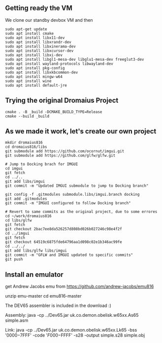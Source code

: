 ## Getting ready the VM

We clone our standby devbox VM and then

```
sudo apt-get update
sudo apt install cmake
sudo apt install libx11-dev
sudo apt install libxrandr-dev
sudo apt install libxinerama-dev
sudo apt install libxcursor-dev
sudo apt install libxi-dev
sudo apt install libgl1-mesa-dev libglu1-mesa-dev freeglut3-dev
sudo apt install wayland-protocols libwayland-dev
sudo apt install pkg-config
sudo apt install libxkbcommon-dev
sudo apt install mingw-w64
sudo apt install wine
sudo apt install default-jre
```

## Trying the original Dromaius Project

```
cmake . -B _build -DCMAKE_BUILD_TYPE=Release
cmake --build _build 
```

## As we made it work, let's create our own project

```
mkdir dromaius816
cd dromaius816/libs
git submodule add https://github.com/ocornut/imgui.git
git submodule add https://github.com/glfw/glfw.git

# Jump to Docking brach for IMGUI
cd imgui
git fetch
cd ../..
git add libs/imgui
git commit -m "Updated IMGUI submodule to jump to Docking branch"

git config -f .gitmodules submodule.libs/imgui.branch docking
git add .gitmodules
git commit -m "IMGUI configured to follow Docking branch"

# Revert to same commits as the original project, due to some errores
cd ~/work/dromaius816
cd libs/glfw
git fetch 
git checkout 2bac7ee8da526257d808bd026b027246c98e4f2f 
cd ../imgui
git fetch
git checkout 64519c6875fde64796aa1d098c02e1b346ac99fe
cd ../../
git add libs/glfw libs/imgui
git commit -m "GFLW and IMGUI updated to specific commits"
git push
```

## Install an emulator

get Andrew Jacobs emu from https://github.com/andrew-jacobs/emu816

unzip emu-master
cd emu816-master

The DEV65 assembler is included in the download :)

Assembly: 
java -cp ../Dev65.jar uk.co.demon.obelisk.w65xx.As65 simple.asm

Link:
java -cp ../Dev65.jar uk.co.demon.obelisk.w65xx.Lk65 -bss '$0000-$7FFF' -code '$F000-$FFFF' -s28 -output simple.s28 simple.obj




